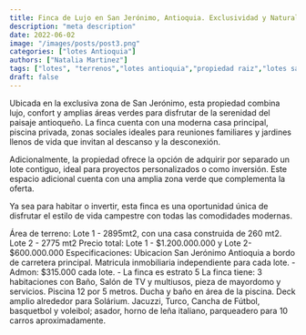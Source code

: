 ```yaml
---
title: Finca de Lujo en San Jerónimo, Antioquia. Exclusividad y Naturaleza
description: "meta description"
date: 2022-06-02
image: "/images/posts/post3.png"
categories: ["lotes Antioquia"]
authors: ["Natalia Martinez"]
tags: ["lotes", "terrenos","lotes antioquia","propiedad raiz","lotes san jeronimo"]
draft: false
---
```


Ubicada en la exclusiva zona de San Jerónimo, esta propiedad combina lujo, confort y amplias áreas verdes para disfrutar de la serenidad del paisaje antioqueño. La finca cuenta con una moderna casa principal, piscina privada, zonas sociales ideales para reuniones familiares y jardines llenos de vida que invitan al descanso y la desconexión.

Adicionalmente, la propiedad ofrece la opción de adquirir por separado un lote contiguo, ideal para proyectos personalizados o como inversión. Este espacio adicional cuenta con una amplia zona verde que complementa la oferta.

Ya sea para habitar o invertir, esta finca es una oportunidad única de disfrutar el estilo de vida campestre con todas las comodidades modernas.

Área de terreno:  Lote 1 -  2895mt2, con una casa construida de 260 mt2.  
Lote 2 -  2775 mt2 
Precio total: Lote 1 - $1.200.000.000 y Lote 2- $600.000.000
Especificaciones: Ubicacion San Jerónimo Antioquia a bordo de carretera principal. Matricula inmobiliaria independiente para cada lote. - Admon: $315.000 cada lote. - ⁠La finca es estrato 5
La finca tiene: 3 habitaciones con Baño, Salón de TV y multiusos, pieza de mayordomo y servicios. 
Piscina 12 por 5 metros. Ducha y baño en área de la piscina. Deck amplio alrededor para Solárium. Jacuzzi, Turco, Cancha de Fútbol, basquetbol y voleibol; asador, horno de leña italiano, parqueadero para 10 carros aproximadamente.